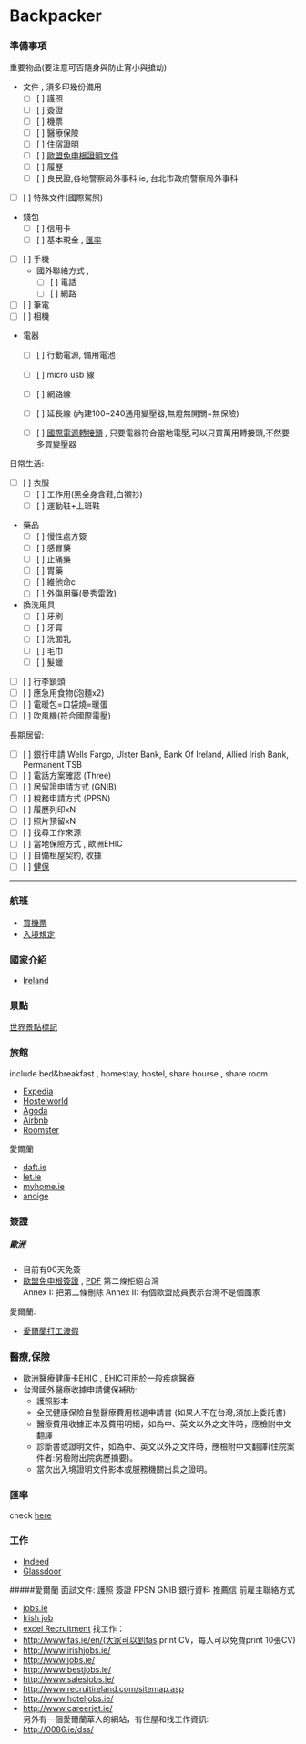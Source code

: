 # Backpacker

### 準備事項
重要物品(要注意可否隨身與防止宵小與搶劫)    
- 文件 , 須多印幾份備用  
    - [ ] [ ] 護照  
    - [ ] [ ] 簽證  
    - [ ] [ ] 機票  
    - [ ] [ ] 醫療保險  
    - [ ] [ ] 住宿證明  
    - [ ] [ ] [歐盟免申根證明文件](#歐洲)  
    - [ ] [ ] 履歷  
    - [ ] [ ] 良民證,各地警察局外事科 ie, 台北市政府警察局外事科
- [ ] [ ] 特殊文件(國際駕照)  
- 錢包  
    - [ ] [ ] 信用卡  
    - [ ] [ ] 基本現金 , [匯率](#匯率)  
- [ ] [ ] 手機  
    - 國外聯絡方式 , 
        - [ ] [ ] 電話 
        - [ ] [ ] 網路
- [ ] [ ] 筆電   
- [ ] [ ] 相機  
- 電器  
    - [ ] [ ] 行動電源, 備用電池
    - [ ] [ ] micro usb 線  
    - [ ] [ ] 網路線  
    - [ ] [ ] 延長線 (內建100~240通用變壓器,無燈無開關=無保險)
    - [ ] [ ] [國際電源轉接頭](http://www.backpackers.com.tw/guide/index.php/%E4%B8%96%E7%95%8C%E5%90%84%E5%9C%8B%E9%9B%BB%E6%BA%90%E6%8F%92%E9%A0%AD%E6%8F%92%E5%BA%A7%E5%BD%A2%E5%BC%8F) , 只要電器符合當地電壓,可以只買萬用轉接頭,不然要多買變壓器


日常生活:   
- [ ] [ ] 衣服  
    - [ ] [ ] 工作用(黑全身含鞋,白襯衫)
    - [ ] [ ] 運動鞋+上班鞋
- 藥品  
    - [ ] [ ] 慢性處方簽
    - [ ] [ ] 感冒藥  
    - [ ] [ ] 止痛藥
    - [ ] [ ] 胃藥
    - [ ] [ ] 維他命c
    - [ ] [ ] 外傷用藥(曼秀雷敦)
- 換洗用具  
    - [ ] [ ] 牙刷  
    - [ ] [ ] 牙膏  
    - [ ] [ ] 洗面乳  
    - [ ] [ ] 毛巾
    - [ ] [ ] 髮蠟
- [ ] [ ] 行李鎖頭
- [ ] [ ] 應急用食物(泡麵x2)
- [ ] [ ] 電暖包=口袋燒=暖蛋
- [ ] [ ] 吹風機(符合國際電壓)

長期居留:  
- [ ] [ ] 銀行申請 
Wells Fargo, Ulster Bank, Bank Of Ireland, Allied Irish Bank, Permanent TSB
- [ ] [ ] 電話方案確認 (Three)
- [ ] [ ] 居留證申請方式 (GNIB)
- [ ] [ ] 稅務申請方式 (PPSN)
- [ ] [ ] 履歷列印xN
- [ ] [ ] 照片預留xN
- [ ] [ ] 找尋工作來源
- [ ] [ ] 當地保險方式 , 歐洲EHIC
- [ ] [ ] 自備租屋契約, 收據
- [ ] [ ] [健保](健保.md)

<hr>

### 航班
- [買機票](fly_ticket.md)
- [入境規定](fly_ticket.md#入境規定)

### 國家介紹
- [Ireland](Region/Ireland.md)

### 景點
[世界景點標記](https://www.google.com/maps/d/edit?hl=zh-TW&authuser=0&mid=1IsjjM3k4TzkOvykyrWpuR11SNbY)

### 旅館
include bed&breakfast , homestay, hostel, share hourse , share room
- [Expedia](http://www.expedia.com/)
- [Hostelworld](http://www.hostelworld.com/)
- [Agoda](http://www.agoda.com/)
- [Airbnb](https://www.airbnb.com)
- [Roomster](https://www.roomster.com)

愛爾蘭
- [daft.ie](http://www.daft.ie/)
- [let.ie](http://www.let.ie/)
- [myhome.ie](http://www.myhome.ie/)
- [anoige](https://anoige.ie/)




### 簽證

##### 歐洲
- 目前有90天免簽
- [歐盟免申根簽證](http://www.mofa.gov.tw/Mobile/FAQ.aspx?s=AD6908DFDDB62656) , [PDF](http://eur-lex.europa.eu/LexUriServ/LexUriServ.do?uri=OJ:L:2010:339:0006:0007:EN:PDF) 
第二條拒絕台灣  
Annex I: 把第二條刪除
Annex II: 有個歐盟成員表示台灣不是個國家  

愛爾蘭:  
- [愛爾蘭打工渡假](Region/Ireland.md#ireland-打工渡假)




### 醫療,保險
- [歐洲醫療健康卡EHIC](http://www.hse.ie/eng/services/list/1/schemes/EHIC/) , EHIC可用於一般疾病醫療
- 台灣國外醫療收據申請健保補助:
    - 護照影本
    - 全民健康保險自墊醫療費用核退申請書 (如果人不在台灣,須加上委託書)
    - 醫療費用收據正本及費用明細，如為中、英文以外之文件時，應檢附中文翻譯 
    - 診斷書或證明文件，如為中、英文以外之文件時，應檢附中文翻譯(住院案件者:另檢附出院病歷摘要)。
    - 當次出入境證明文件影本或服務機關出具之證明。


### 匯率
check [here](currency.md)


### 工作
- [Indeed](http://indeed.com/)
- [Glassdoor](https://www.glassdoor.com/index.htm)

#####愛爾蘭
面試文件: 護照 簽證 PPSN GNIB 銀行資料 推薦信 前雇主聯絡方式
- [jobs.ie](http://www.jobs.ie/)
- [Irish job](http://www.irishjobs.ie/)
- [excel Recruitment](http://www.excelrecruitment.ie/)
找工作：  
- http://www.fas.ie/en/(大家可以到fas print CV，每人可以免費print 10張CV)
- http://www.irishjobs.ie/
- http://www.jobs.ie/
- http://www.bestjobs.ie/
- http://www.salesjobs.ie/
- http://www.recruitireland.com/sitemap.asp
- http://www.hoteljobs.ie/
- http://www.careerjet.ie/  
另外有一個愛爾蘭華人的網站，有住屋和找工作資訊:  
- http://0086.ie/dss/



